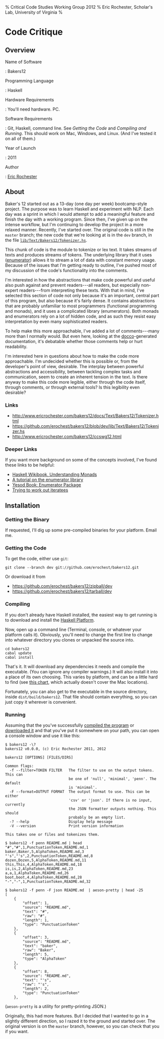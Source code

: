 % Critical Code Studies Working Group 2012
% Eric Rochester, Scholar's Lab, University of Virginia
%

# Code Critique

## Overview

Name of Software

:   Bakers12

Programming Language

:   Haskell

Hardware Requirements

:   You'll need hardware. PC.

Software Requirements

:   Git, Haskell, command line. See *Getting the Code* and *Compiling and
    Running*. This should work on Mac, Windows, and Linux. (And I've tested
    it on all of them.)

Year of Launch

:   2011

Author

:   [Eric Rochester](mailto:erochest@virginia.edu)

## About 

Baker's 12 started out as a 13-day (one day per week) bootcamp-style project.
The purpose was to learn Haskell and experiment with NLP. Each day was a sprint
in which I would attempt to add a meaningful feature and finish the day with a
working program.  Since then, I've given up on the intense workflow, but I'm
continuing to develop the project in a more relaxed manner. Recently, I've
started over. The original code is still in the `master` branch; the new code
that we're looking at is in the `dev` branch, in the file
[`lib/Text/Bakers12/Tokenizer.hs`](https://github.com/erochest/bakers12/blob/dev/lib/Text/Bakers12/Tokenizer.hs).

This chunk of code is the module to tokenize or lex text. It takes streams of
texts and produces streams of tokens. The underlying library that it uses
([enumerator][enumerator]) allows it to stream a lot of data with constant
memory usage. Because of the issues that I'm getting ready to outline, I've
pushed most of my discussion of the code's functionality into the comments.

I'm interested in how the abstractions that make code powerful and useful also
push against and prevent readers---all readers, but especially non-expert
readers---from interpreting these texts. With that in mind, I've selected this
section of code not only because it's an important, central part of this
program, but also because it's fairly dense. It contains abstractions that are
probably unfamiliar to most programmers (functional programming and monads),
and it uses a complicated library (enumerators). Both monads and enumerators
rely on a lot of hidden code, and as such they resist easy interpretation by
even many sophisticated readers.

To help make this more approachable, I've added a lot of comments---many more
than I normally would. But even here, looking at the
[docco](http://jashkenas.github.com/docco/)-generated documentation, it's
debatable whether those comments help or hurt readability.

I'm interested here in questions about how to make the code more approachable.
I'm undecided whether this is possible or, from the developer's point of view,
desirable. The interplay between powerful abstractions and accessibility,
between tackling complex tasks and communication, seem to create an inherent
tension in the text. Is there anyway to make this code more legible, either
through the code itself, through comments, or through external tools? Is this
legibility even desirable?

### Links

* <http://www.ericrochester.com/bakers12/docs/Text/Bakers12/Tokenizer.html>
* <https://github.com/erochest/bakers12/blob/dev/lib/Text/Bakers12/Tokenizer.hs>
* <http://www.ericrochester.com/bakers12/ccswg12.html>

### Deeper Links

If you want more background on some of the concepts involved, I've found these
links to be helpful:

* [Haskell Wikibook, Understanding Monads](http://en.wikibooks.org/wiki/Haskell/Monads)
* [A tutorial on the enumerator library](http://www.mew.org/~kazu/proj/enumerator/)
* [Yesod Book: Enumerator Package](http://www.yesodweb.com/book/enumerator)
* [Trying to work out iteratees](http://therning.org/magnus/archives/735)

## Installation

### Getting the Binary

If requested, I'll dig up some pre-compiled binaries for your platform. Email me.

### Getting the Code

To get the code, either use `git`:

    git clone --branch dev git://github.com/erochest/bakers12.git

Or download it from

* <https://github.com/erochest/bakers12/zipball/dev>
* <https://github.com/erochest/bakers12/tarball/dev>

### Compiling

If you don't already have Haskell installed, the easiest way to get running is
to download and install the [Haskell Platform][platform].

Now, open up a command line (Terminal, console, or whatever your platform calls
it). Obviously, you'll need to change the first line to change into whatever
directory you clones or unpacked the source into.

    cd bakers12
    cabal update
    cabal install

That's it. It will download any dependencies it needs and compile the
executable. (You can ignore any compiler warnings.) It will also install it
into a place of its own choosing. This varies by platform, and can be a little
hard to find (see [this chart][install-paths], which actually doesn't cover the
Mac locations).

Fortunately, you can also get to the executable in the source directory, inside
`dist/build/bakers12`. That file should contain everything, so you can just
copy it wherever is convenient.

### Running

Assuming that the you've successfully [compiled the program](#compiling) or
[downloaded it](#getting-the-binary) and that you've put it somewhere on your
path, you can open a console window and use it like this:

    $ bakers12 -\?
    bakers12 v0.0.0, (c) Eric Rochester 2011, 2012

    bakers12 [OPTIONS] [FILES/DIRS]

    Common flags:
      -f --filter=TOKEN FILTER   The filter to use on the output tokens. This can
                                 be one of 'null', 'minimal', 'penn'. The default
                                 is 'minimal'.
      -F --format=OUTPUT FORMAT  The output format to use. This can be either
                                 'csv' or 'json'. If there is no input, currently
                                 the JSON formatter outputs nothing. This should
                                 probably be an empty list.
      -? --help                  Display help message
      -V --version               Print version information

    This takes one or files and tokenizes them.

    $ bakers12 -f penn README.md | head
    "#","#",1,PunctuationToken,README.md,1
    baker,Baker,5,AlphaToken,README.md,3
    "'s","'s",2,PunctuationToken,README.md,8
    dozen,Dozen,5,AlphaToken,README.md,11
    this,This,4,AlphaToken,README.md,18
    is,is,2,AlphaToken,README.md,23
    a,a,1,AlphaToken,README.md,26
    boot,boot,4,AlphaToken,README.md,28
    "-","-",1,PunctuationToken,README.md,32

    $ bakers12 -f penn -F json README.md  | aeson-pretty | head -25
    [
        {
            "offset": 1,
            "source": "README.md",
            "text": "#",
            "raw": "#",
            "length": 1,
            "type": "PunctuationToken"
        },
        {
            "offset": 3,
            "source": "README.md",
            "text": "baker",
            "raw": "Baker",
            "length": 5,
            "type": "AlphaToken"
        },
        {
            "offset": 8,
            "source": "README.md",
            "text": "'s",
            "raw": "'s",
            "length": 2,
            "type": "PunctuationToken"
        },

(`aeson-pretty` is a utility for pretty-printing JSON.)

Originally, this had more features. But I decided that I wanted to go in a
slightly different direction, so I razed it to the ground and started over. The
original version is on the `master` branch, however, so you can check that you
if you want.

[enumerator]: http://hackage.haskell.org/package/enumerator "enumerator"
[platform]: http://hackage.haskell.org/platform/ "Haskell Platform"
[install-paths]: http://www.haskell.org/cabal/users-guide/#paths-in-the-simple-build-system "Installation Paths"


